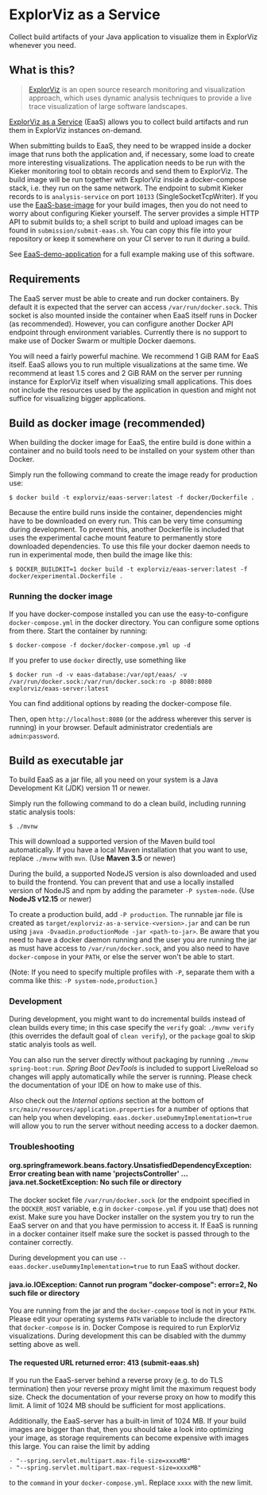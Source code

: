 # ExplorViz as a Service

Collect build artifacts of your Java application to visualize them in ExplorViz whenever you need.

## What is this?

> [ExplorViz](https://www.explorviz.net/) is an open source research monitoring and visualization approach, which uses dynamic analysis techniques to provide a live trace visualization of large software landscapes.

[ExplorViz as a Service](https://github.com/Marco01809/EaaS-server) (EaaS) allows you to collect build artifacts and run them in ExplorViz instances on-demand.

When submitting builds to EaaS, they need to be wrapped inside a docker image that runs both the application and, if necessary, some load to create more interesting visualizations. The application needs to be run with the Kieker monitoring tool to obtain records and send them to ExplorViz. The build image will be run together with ExplorViz inside a docker-compose stack, i.e. they run on the same network. The endpoint to submit Kieker records to is `analysis-service` on port `10133` (SingleSocketTcpWriter).
If you use the [EaaS-base-image](https://github.com/Marco01809/EaaS-base-image) for your build images, then you do not need to worry about configuring Kieker yourself.
The server provides a simple HTTP API to submit builds to; a shell script to build and upload images can be found in `submission/submit-eaas.sh`. You can copy this file into your repository or keep it somewhere on your CI server to run it during a build.

See [EaaS-demo-application](https://github.com/Marco01809/EaaS-demo-application) for a full example making use of this software.

## Requirements

The EaaS server must be able to create and run docker containers. By default it is expected that the server can access `/var/run/docker.sock`. This socket is also mounted inside the container when EaaS itself runs in Docker (as recommended). However, you can configure another Docker API endpoint through environment variables. Currently there is no support to make use of Docker Swarm or multiple Docker daemons.

You will need a fairly powerful machine. We recommend 1 GiB RAM for EaaS itself. EaaS allows you to run multiple visualizations at the same time. We recommend at least 1.5 cores and 2 GiB RAM on the server per running instance for ExplorViz itself when visualizing small applications. This does not include the resources used by the application in question and might not suffice for visualizing bigger applications.

## Build as docker image (recommended)

When building the docker image for EaaS, the entire build is done within a container and no build tools need to be installed on your system other than Docker.

Simply run the following command to create the image ready for production use:

```
$ docker build -t explorviz/eaas-server:latest -f docker/Dockerfile .
```

Because the entire build runs inside the container, dependencies might have to be downloaded on every run. This can be very time consuming during development. To prevent this, another Dockerfile is included that uses the experimental cache mount feature to permanently store downloaded dependencies. To use this file your docker daemon needs to run in experimental mode, then build the image like this:

```
$ DOCKER_BUILDKIT=1 docker build -t explorviz/eaas-server:latest -f docker/experimental.Dockerfile .
```

### Running the docker image

If you have docker-compose installed you can use the easy-to-configure `docker-compose.yml` in the docker directory. You can configure some options from there. Start the container by running:

```
$ docker-compose -f docker/docker-compose.yml up -d
```

If you prefer to use `docker` directly, use something like

```
$ docker run -d -v eaas-database:/var/opt/eaas/ -v /var/run/docker.sock:/var/run/docker.sock:ro -p 8080:8080 explorviz/eaas-server:latest
```

You can find additional options by reading the docker-compose file.

Then, open `http://localhost:8080` (or the address wherever this server is running) in your browser. Default administrator credentials are `admin`:`password`.

## Build as executable jar

To build EaaS as a jar file, all you need on your system is a Java Development Kit (JDK) version 11 or newer.

Simply run the following command to do a clean build, including running static analysis tools:

```
$ ./mvnw
```

This will download a supported version of the Maven build tool automatically. If you have a local Maven installation that you want to use, replace `./mvnw` with `mvn`. (Use **Maven 3.5** or newer)

During the build, a supported NodeJS version is also downloaded and used to build the frontend. You can prevent that and use a locally installed version of NodeJS and npm by adding the parameter `-P system-node`. (Use **NodeJS v12.15** or newer)

To create a production build, add `-P production`. The runnable jar file is created as `target/explorviz-as-a-service-<version>.jar` and can be run using `java -Dvaadin.productionMode -jar <path-to-jar>`. Be aware that you need to have a docker daemon running and the user you are running the jar as must have access to `/var/run/docker.sock`, and you also need to have `docker-compose` in your `PATH`, or else the server won't be able to start.

(Note: If you need to specify multiple profiles with `-P`, separate them with a comma like this: `-P system-node,production`.)

### Development

During development, you might want to do incremental builds instead of clean builds every time; in this case specify the `verify` goal: `./mvnw verify` (this overrides the default goal of `clean verify`), or the `package` goal to skip static analyis tools as well.

You can also run the server directly without packaging by running `./mvnw spring-boot:run`. *Spring Boot DevTools* is included to support LiveReload so changes will apply automatically while the server is running. Please check the documentation of your IDE on how to make use of this.

Also check out the *Internal options* section at the bottom of `src/main/resources/application.properties` for a number of options that can help you when developing. `eaas.docker.useDummyImplementation=true` will allow you to run the server without needing access to a docker daemon.

### Troubleshooting

#### org.springframework.beans.factory.UnsatisfiedDependencyException: Error creating bean with name 'projectsController' ... java.net.SocketException: No such file or directory

The docker socket file `/var/run/docker.sock` (or the endpoint specified in the `DOCKER_HOST` variable, e.g in `docker-compose.yml` if you use that) does not exist. Make sure you have Docker installer on the system you try to run the EaaS server on and that you have permission to access it. If EaaS is running in a docker container itself make sure the socket is passed through to the container correctly.

During development you can use `--eaas.docker.useDummyImplementation=true` to run EaaS without docker.

#### java.io.IOException: Cannot run program "docker-compose": error=2, No such file or directory

You are running from the jar and the `docker-compose` tool is not in your `PATH`. Please edit your operating systems `PATH` variable to include the directory that `docker-compose` is in. Docker Compose is required to run ExplorViz visualizations. During development this can be disabled with the dummy setting above as well.

#### The requested URL returned error: 413 (submit-eaas.sh)

If you run the EaaS-server behind a reverse proxy (e.g. to do TLS termination) then your reverse proxy might limit the maximum request body size. Check the documentation of your reverse proxy on how to modify this limit. A limit of 1024 MB should be sufficient for most applications.

Additionally, the EaaS-server has a built-in limit of 1024 MB. If your build images are bigger than that, then you should take a look into optimizing your image, as storage requirements can become expensive with images this large. You can raise the limit by adding

```
- "--spring.servlet.multipart.max-file-size=xxxxMB"
- "--spring.servlet.multipart.max-request-size=xxxxMB"
```

to the `command` in your `docker-compose.yml`. Replace `xxxx` with the new limit.
